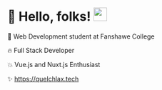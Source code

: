 # :rocket: Hello, folks! <img src="https://raw.githubusercontent.com/MartinHeinz/MartinHeinz/master/wave.gif" width="30px">

:seedling: Web Development student at Fanshawe College

:fire: Full Stack Developer

:boom: Vue.js and Nuxt.js Enthusiast

:sparkles: https://quelchlax.tech
